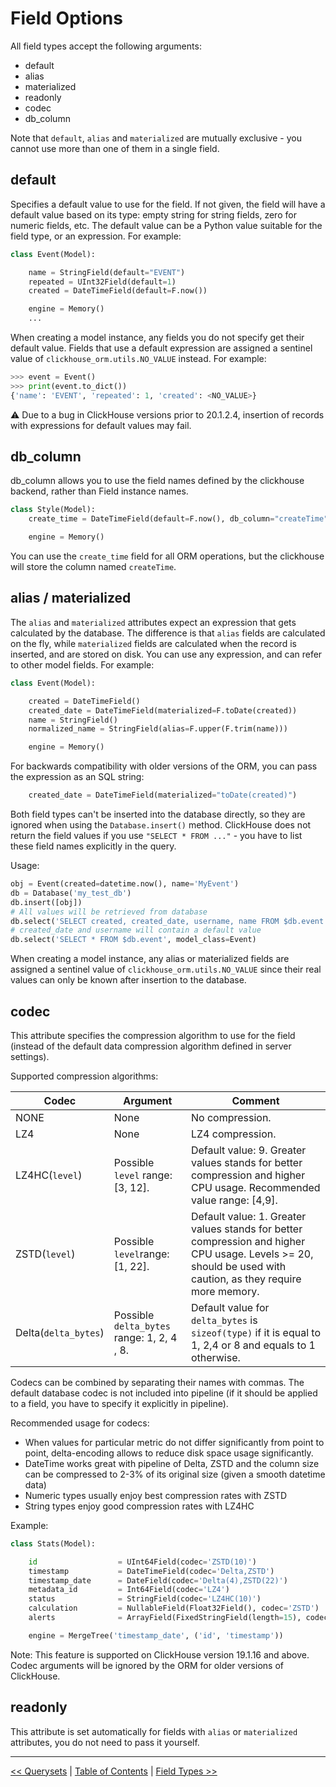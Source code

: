 Field Options
=============

All field types accept the following arguments:

 - default
 - alias
 - materialized
 - readonly
 - codec
 - db_column

Note that `default`, `alias` and `materialized` are mutually exclusive - you cannot use more than one of them in a single field.

## default

Specifies a default value to use for the field. If not given, the field will have a default value based on its type: empty string for string fields, zero for numeric fields, etc.
The default value can be a Python value suitable for the field type, or an expression. For example:
```python
class Event(Model):

    name = StringField(default="EVENT")
    repeated = UInt32Field(default=1)
    created = DateTimeField(default=F.now())

    engine = Memory()
    ...
```
When creating a model instance, any fields you do not specify get their default value. Fields that use a default expression are assigned a sentinel value of `clickhouse_orm.utils.NO_VALUE` instead. For example:
```python
>>> event = Event()
>>> print(event.to_dict())
{'name': 'EVENT', 'repeated': 1, 'created': <NO_VALUE>}
```
:warning: Due to a bug in ClickHouse versions prior to 20.1.2.4, insertion of records with expressions for default values may fail.

## db_column

db_column allows you to use the field names defined by the clickhouse backend, rather than Field instance names.

```python
class Style(Model):
    create_time = DateTimeField(default=F.now(), db_column="createTime")

    engine = Memory()
```

You can use the `create_time` field for all ORM operations, but the clickhouse will store the column named `createTime`.


## alias / materialized

The `alias` and `materialized` attributes expect an expression that gets calculated by the database. The difference is that `alias` fields are calculated on the fly, while `materialized` fields are calculated when the record is inserted, and are stored on disk.
You can use any expression, and can refer to other model fields. For example:
```python
class Event(Model):

    created = DateTimeField()
    created_date = DateTimeField(materialized=F.toDate(created))
    name = StringField()
    normalized_name = StringField(alias=F.upper(F.trim(name)))

    engine = Memory()
```
For backwards compatibility with older versions of the ORM, you can pass the expression as an SQL string:
```python
    created_date = DateTimeField(materialized="toDate(created)")
```
Both field types can't be inserted into the database directly, so they are ignored when using the `Database.insert()` method. ClickHouse does not return the field values if you use `"SELECT * FROM ..."` - you have to list these field names explicitly in the query.

Usage:
```python
obj = Event(created=datetime.now(), name='MyEvent')
db = Database('my_test_db')
db.insert([obj])
# All values will be retrieved from database
db.select('SELECT created, created_date, username, name FROM $db.event', model_class=Event)
# created_date and username will contain a default value
db.select('SELECT * FROM $db.event', model_class=Event)
```
When creating a model instance, any alias or materialized fields are assigned a sentinel value of `clickhouse_orm.utils.NO_VALUE` since their real values can only be known after insertion to the database.

## codec

This attribute specifies the compression algorithm to use for the field (instead of the default data compression algorithm defined in server settings).

Supported compression algorithms:

| Codec                | Argument                                   | Comment
| -------------------- | -------------------------------------------| ----------------------------------------------------
| NONE                 | None                                       | No compression.
| LZ4                  | None                                       | LZ4 compression.
| LZ4HC(`level`)       | Possible `level` range: [3, 12].           | Default value: 9. Greater values stands for better compression and higher CPU usage. Recommended value range: [4,9].
| ZSTD(`level`)        | Possible `level`range: [1, 22].            | Default value: 1. Greater values stands for better compression and higher CPU usage. Levels >= 20, should be used with caution, as they require more memory.
| Delta(`delta_bytes`) | Possible `delta_bytes` range: 1, 2, 4 , 8. | Default value for `delta_bytes` is `sizeof(type)` if it is equal to 1, 2,4 or 8 and equals to 1 otherwise.

Codecs can be combined by separating their names with commas. The default database codec is not included into pipeline (if it should be applied to a field, you have to specify it explicitly in pipeline).

Recommended usage for codecs:
- When values for particular metric do not differ significantly from point to point, delta-encoding allows to reduce disk space usage significantly.
- DateTime works great with pipeline of Delta, ZSTD and the column size can be compressed to 2-3% of its original size (given a smooth datetime data)
- Numeric types usually enjoy best compression rates with ZSTD
- String types enjoy good compression rates with LZ4HC

Example:
```python
class Stats(Model):

    id                  = UInt64Field(codec='ZSTD(10)')
    timestamp           = DateTimeField(codec='Delta,ZSTD')
    timestamp_date      = DateField(codec='Delta(4),ZSTD(22)')
    metadata_id         = Int64Field(codec='LZ4')
    status              = StringField(codec='LZ4HC(10)')
    calculation         = NullableField(Float32Field(), codec='ZSTD')
    alerts              = ArrayField(FixedStringField(length=15), codec='Delta(2),LZ4HC')

    engine = MergeTree('timestamp_date', ('id', 'timestamp'))
```
Note: This feature is supported on ClickHouse version 19.1.16 and above. Codec arguments will be ignored by the ORM for older versions of ClickHouse.

## readonly

This attribute is set automatically for fields with `alias` or `materialized` attributes, you do not need to pass it yourself.

---

[<< Querysets](querysets.md) | [Table of Contents](toc.md) | [Field Types >>](field_types.md)